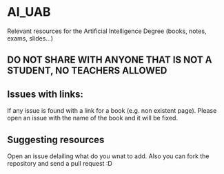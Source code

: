 # AI_UAB
Relevant resources for the Artificial Intelligence Degree (books, notes, exams, slides...)

## DO NOT SHARE WITH ANYONE THAT IS NOT A STUDENT, NO TEACHERS ALLOWED

## Issues with links:
If any issue is found with a link for a book (e.g. non existent page). Please open an issue with the name of the book and it will be fixed. 

## Suggesting resources
Open an issue delailing what do you wnat to add. Also you can fork the repository and send a pull request :D

